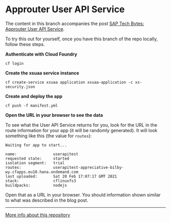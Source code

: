 # Approuter User API Service

The content in this branch accompanies the post [SAP Tech Bytes: Approuter User API Service](https://blogs.sap.com/2021/02/20/sap-tech-bytes-approuter-user-api-service/).

To try this out for yourself, once you have this branch of the repo locally, follow these steps.

**Authenticate with Cloud Foundry**

```shell
cf login
```

**Create the xsuaa service instance**

```shell
cf create-service xsuaa application xsuaa-application -c xs-security.json
```

**Create and deploy the app**

```shell
cf push -f manifest.yml
```

**Open the URL in your browser to see the data**

To see what the User API Service returns for you, look for the URL in the route information for your app (it will be randomly generated). It will look something like this (the value for `routes`):

```
Waiting for app to start...

name:                userapitest
requested state:     started
isolation segment:   trial
routes:              userapitest-appreciative-bilby-wy.cfapps.eu10.hana.ondemand.com
last uploaded:       Sat 20 Feb 17:07:17 GMT 2021
stack:               cflinuxfs3
buildpacks:          nodejs
```

Open that as a URL in your browser. You should information shown similar to what was described in the blog post.

---

[More info about this repository](https://github.com/SAP-samples/sap-tech-bytes)
